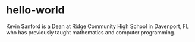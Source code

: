 # hello-world
Kevin Sanford
is a Dean at Ridge Community High School in Davenport, FL who has previously taught mathematics and computer programming. 
